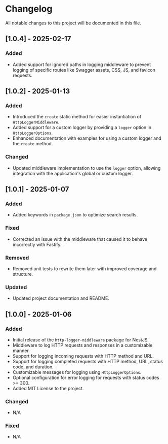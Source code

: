 # Changelog

All notable changes to this project will be documented in this file.

## [1.0.4] - 2025-02-17

### Added
- Added support for ignored paths in logging middleware to prevent logging of specific routes like Swagger assets, CSS, JS, and favicon requests.

## [1.0.2] - 2025-01-13

### Added
- Introduced the `create` static method for easier instantiation of `HttpLoggerMiddleware`.
- Added support for a custom logger by providing a `logger` option in `HttpLoggerOptions`.
- Enhanced documentation with examples for using a custom logger and the `create` method.

### Changed
- Updated middleware implementation to use the `logger` option, allowing integration with the application's global or custom logger.

## [1.0.1] - 2025-01-07
### Added
- Added keywords in `package.json` to optimize search results.

### Fixed
- Corrected an issue with the middleware that caused it to behave incorrectly with Fastify.

### Removed
- Removed unit tests to rewrite them later with improved coverage and structure.

### Updated
- Updated project documentation and README.

## [1.0.0] - 2025-01-06
### Added
- Initial release of the `http-logger-middleware` package for NestJS.
- Middleware to log HTTP requests and responses in a customizable manner.
- Support for logging incoming requests with HTTP method and URL.
- Support for logging completed requests with HTTP method, URL, status code, and duration.
- Customizable messages for logging using `HttpLoggerOptions`.
- Optional configuration for error logging for requests with status codes >= 300.
- Added MIT License to the project.

### Changed
- N/A

### Fixed
- N/A
